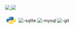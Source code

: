 <div>
  <a href="https://github.com/Gomes027">
    <img height="185em" src="https://github-readme-stats.vercel.app/api?username=Gomes027&show_icons=true&theme=tokyonight&include_all_commits=true&count_private=true"/>
    <img height="185em" src="https://github-readme-stats.vercel.app/api/top-langs/?username=Gomes027&layout=compact&langs_count=16&theme=tokyonight"/>
  </a>
</div>
<div style="display: inline-block"><br>
  <img align="center" alt="-python" height="30" width="40" src="https://raw.githubusercontent.com/devicons/devicon/master/icons/python/python-original.svg">
  <img align="center" alt="-sqlite" height="30" width="40" src="https://cdn.jsdelivr.net/gh/devicons/devicon/icons/sqlite/sqlite-original.svg" />
  <img align="center" alt="-mysql" height="30" width="40" src="https://cdn.jsdelivr.net/gh/devicons/devicon/icons/mysql/mysql-original.svg">
  <img align="center" alt="-git" height="30" width="40" src="https://cdn.jsdelivr.net/gh/devicons/devicon/icons/git/git-original.svg">
</div>
